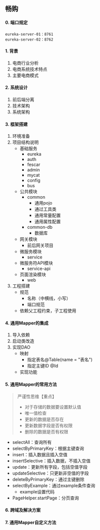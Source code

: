 ## 畅购

#### 0. 端口规定

```
eureka-server-01：8761
eureka-server-02：8762
```



#### 1. 背景

 1. 电商行业分析
 2. 电商系统技术特点
 3. 主要电商模式
 
#### 2. 系统设计

 1. 前后端分离
 2. 技术架构
 3. 系统架构
 
#### 3. 框架搭建
 1. 环境准备
 2. 项目结构说明
    - 基础服务
        - eureka
        - auth
        - fescar
        - admin
        - mycat
        - config
        - bus
    - 公共模块
        - common
            - 通用pojo
            - 通过工具类
            - 通用常量配置
            - 通用属性配置
        - common-db
            - 数据库
    - 网关模块
        - 前后网关项目
    - 微服务模块
        - service
    - 微服务符API模块
        - service-api
    - 页面渲染模块
        - web
 3. 工程搭建
    - 规范
        - 名称（中横线，小写）
        - 端口规范
    - 依赖父工程约束，子工程使用
 
 #### 4. 通用Mapper的集成
 
 1. 导入依赖
 2. 启动类改造
 3. 实现DAO
    - 映射
        - 指定表名@Table(name = "表名")
        - 指定主键ID @Id
    - 实现功能
 
 #### 5. 通用Mapper的常用方法
 
> 严谨性思维【重点】
> - 对于存储的数据要设置默认值
> - 唯一值检查
> - 更新的数据是否存在
> - 更新数据字段是否有权限
> - 删除的数据是否有权限

 - selectAll：查询所有
 - selectByPrimaryKey：根据主键查询
 - insert：插入数据且插入空值
 - insertSelective：插入数据，不插入空值
 - update：更新所有字段，包括空值字段
 - updateSelective：只更新非空值的字段
 - deleteByPrimaryKey：通过主键删除
 - selectByExample：通过example条件查询
    - example设置代码
 - PageHelper.startPage：分页查询
 
 
#### 6. 跨域及解决方案



#### 7. 通用Mapper自定义方法
 
